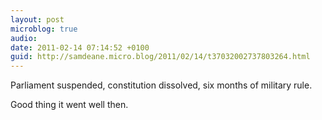 ```yaml
---
layout: post
microblog: true
audio: 
date: 2011-02-14 07:14:52 +0100
guid: http://samdeane.micro.blog/2011/02/14/t37032002737803264.html
---
```

Parliament suspended, constitution dissolved, six months of military rule.

Good thing it went well then.

